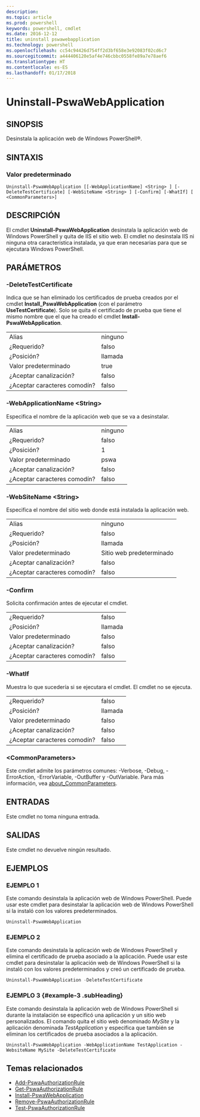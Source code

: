```yaml
---
description: 
ms.topic: article
ms.prod: powershell
keywords: powershell, cmdlet
ms.date: 2016-12-12
title: uninstall pswawebapplication
ms.technology: powershell
ms.openlocfilehash: cc54c94426d754ff2d3bf658e3e92083f02cd6c7
ms.sourcegitcommit: a444406120e5af4e746cbbc0558fe89a7e78aef6
ms.translationtype: HT
ms.contentlocale: es-ES
ms.lasthandoff: 01/17/2018
---
```

# <a name="uninstall-pswawebapplication"></a>Uninstall-PswaWebApplication

## <a name="synopsis"></a>SINOPSIS

Desinstala la aplicación web de Windows PowerShell®.

## <a name="syntax"></a>SINTAXIS

### <a name="default"></a>Valor predeterminado
```
Uninstall-PswaWebApplication [[-WebApplicationName] <String> ] [-DeleteTestCertificate] [-WebSiteName <String> ] [-Confirm] [-WhatIf] [ <CommonParameters>]
```

## <a name="description"></a>DESCRIPCIÓN

El cmdlet **Uninstall-PswaWebApplication** desinstala la aplicación web de Windows PowerShell y quita de IIS el sitio web. El cmdlet no desinstala IIS ni ninguna otra característica instalada, ya que eran necesarias para que se ejecutara Windows PowerShell.

## <a name="parameters"></a>PARÁMETROS

### <a name="-deletetestcertificate"></a>-DeleteTestCertificate

Indica que se han eliminado los certificados de prueba creados por el cmdlet **Install\_PswaWebApplication** (con el parámetro **UseTestCertificate**).
Solo se quita el certificado de prueba que tiene el mismo nombre que el que ha creado el cmdlet **Install-PswaWebApplication**.

|||  
|-|-|
| Alias                              | ninguno                                 |
| ¿Requerido?                            | falso                                |
| ¿Posición?                            | llamada                                |
| Valor predeterminado                        | true                                 |
| ¿Aceptar canalización?               | falso                                |
| ¿Aceptar caracteres comodín?          | falso                                |

### <a name="-webapplicationname-ltstringgt"></a>-WebApplicationName &lt;String&gt;

Especifica el nombre de la aplicación web que se va a desinstalar.

|||  
|-|-|
| Alias                              | ninguno                                 |
| ¿Requerido?                            | falso                                |
| ¿Posición?                            | 1                                    |
| Valor predeterminado                        | pswa                                 |
| ¿Aceptar canalización?               | falso                                |
| ¿Aceptar caracteres comodín?          | falso                                |

### <a name="-websitename-ltstringgt"></a>-WebSiteName &lt;String&gt;

Especifica el nombre del sitio web donde está instalada la aplicación web.

|||  
|-|-|
| Alias                              | ninguno                                 |
| ¿Requerido?                            | falso                                |
| ¿Posición?                            | llamada                                |
| Valor predeterminado                        | Sitio web predeterminado                     |
| ¿Aceptar canalización?               | falso                                |
| ¿Aceptar caracteres comodín?          | falso                                |

### <a name="-confirm"></a>-Confirm

Solicita confirmación antes de ejecutar el cmdlet.

|||  
|-|-|
| ¿Requerido?                            | falso                                |
| ¿Posición?                            | llamada                                |
| Valor predeterminado                        | falso                                |
| ¿Aceptar canalización?               | falso                                |
| ¿Aceptar caracteres comodín?          | falso                                |

### <a name="-whatif"></a>-WhatIf

Muestra lo que sucedería si se ejecutara el cmdlet.
El cmdlet no se ejecuta.

|||  
|-|-|
| ¿Requerido?                            | falso                                |
| ¿Posición?                            | llamada                                |
| Valor predeterminado                        | falso                                |
| ¿Aceptar canalización?               | falso                                |
| ¿Aceptar caracteres comodín?          | falso                                |

### <a name="ltcommonparametersgt"></a>&lt;CommonParameters&gt;

Este cmdlet admite los parámetros comunes: -Verbose, -Debug, -ErrorAction, -ErrorVariable, -OutBuffer y -OutVariable.
Para más información, vea [about_CommonParameters](http://go.microsoft.com/fwlink/p/?LinkID=113216).

## <a name="inputs"></a>ENTRADAS

Este cmdlet no toma ninguna entrada.

## <a name="outputs"></a>SALIDAS

Este cmdlet no devuelve ningún resultado.

## <a name="examples"></a>EJEMPLOS

### <a name="example-1"></a>EJEMPLO 1

Este comando desinstala la aplicación web de Windows PowerShell.
Puede usar este cmdlet para desinstalar la aplicación web de Windows PowerShell si la instaló con los valores predeterminados.

```PowerShell
Uninstall-PswaWebApplication
```

### <a name="example-2"></a>EJEMPLO 2

Este comando desinstala la aplicación web de Windows PowerShell y elimina el certificado de prueba asociado a la aplicación.
Puede usar este cmdlet para desinstalar la aplicación web de Windows PowerShell si la instaló con los valores predeterminados y creó un certificado de prueba.

```PowerShell
Uninstall-PswaWebApplication -DeleteTestCertificate
```

### <a name="example-3-example-3-subheading"></a>EJEMPLO 3 {#example-3 .subHeading}

Este comando desinstala la aplicación web de Windows PowerShell si durante la instalación se especificó una aplicación y un sitio web personalizados.
El comando quita el sitio web denominado *MySite* y la aplicación denominada *TestApplication* y especifica que también se eliminan los certificados de prueba asociados a la aplicación.

```
Uninstall-PswaWebApplication -WebApplicationName TestApplication -WebsiteName MySite -DeleteTestCertificate
```

## <a name="related-topics"></a>Temas relacionados

- [Add-PswaAuthorizationRule](add-pswaauthorizationrule.md)
- [Get-PswaAuthorizationRule](get-pswaauthorizationrule.md)
- [Install-PswaWebApplication](install-pswawebapplication.md)
- [Remove-PswaAuthorizationRule](remove-pswaauthorizationrule.md)
- [Test-PswaAuthorizationRule](test-pswaauthorizationrule.md)
